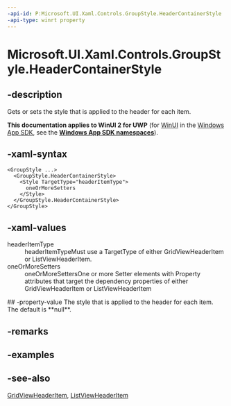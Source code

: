 ```yaml
---
-api-id: P:Microsoft.UI.Xaml.Controls.GroupStyle.HeaderContainerStyle
-api-type: winrt property
---
```


<!-- Property syntax
public Windows.UI.Xaml.Style HeaderContainerStyle { get;  set; }
-->

# Microsoft.UI.Xaml.Controls.GroupStyle.HeaderContainerStyle

## -description
Gets or sets the style that is applied to the header for each item.

**This documentation applies to WinUI 2 for UWP** (for [WinUI](/windows/apps/winui/winui3/) in the [Windows App SDK](/windows/apps/windows-app-sdk/), see the **[Windows App SDK namespaces](/windows/windows-app-sdk/api/winrt/)**).

## -xaml-syntax
```xaml
<GroupStyle ...>
  <GroupStyle.HeaderContainerStyle>
    <Style TargetType="headerItemType">
      oneOrMoreSetters
    </Style>
  </GroupStyle.HeaderContainerStyle>
</GroupStyle>
```


## -xaml-values
<dl><dt>headerItemType</dt><dd>headerItemTypeMust use a TargetType of either GridViewHeaderItem or ListViewHeaderItem.</dd>
<dt>oneOrMoreSetters</dt><dd>oneOrMoreSettersOne or more Setter elements with Property attributes that target the dependency properties of either GridViewHeaderItem or ListViewHeaderItem</dd>
</dl>
## -property-value
The style that is applied to the header for each item. The default is **null**.

## -remarks

## -examples

## -see-also
[GridViewHeaderItem](gridviewheaderitem.md), [ListViewHeaderItem](listviewheaderitem.md)
